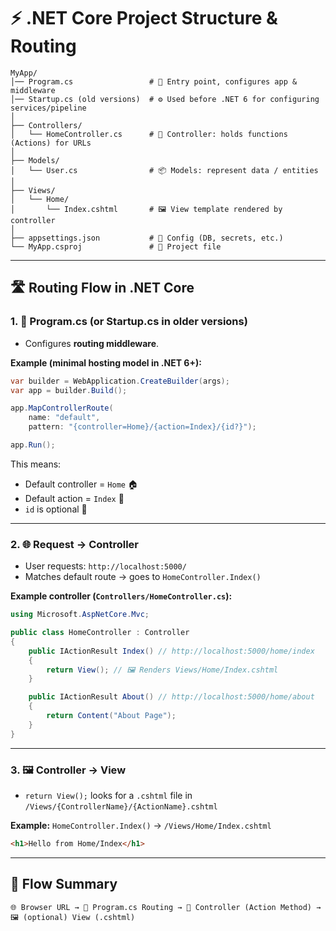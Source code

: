 # ⚡ .NET Core Project Structure & Routing

```
MyApp/
│── Program.cs                 # 🚀 Entry point, configures app & middleware
│── Startup.cs (old versions)  # ⚙️ Used before .NET 6 for configuring services/pipeline
│
├── Controllers/
│   └── HomeController.cs      # 🧩 Controller: holds functions (Actions) for URLs
│
├── Models/
│   └── User.cs                # 📦 Models: represent data / entities
│
├── Views/
│   └── Home/
│       └── Index.cshtml       # 🖼️ View template rendered by controller
│
├── appsettings.json           # 🔧 Config (DB, secrets, etc.)
└── MyApp.csproj               # 📁 Project file
```

---

## 🛣️ Routing Flow in .NET Core

### 1. 📂 Program.cs (or Startup.cs in older versions)

* Configures **routing middleware**.

**Example (minimal hosting model in .NET 6+):**

```csharp
var builder = WebApplication.CreateBuilder(args);
var app = builder.Build();

app.MapControllerRoute(
    name: "default",
    pattern: "{controller=Home}/{action=Index}/{id?}");

app.Run();
```

This means:

* Default controller = `Home` 🏠
* Default action = `Index` 📝
* `id` is optional 🔹

---

### 2. 🌐 Request → Controller

* User requests: `http://localhost:5000/`
* Matches default route → goes to `HomeController.Index()`

**Example controller (`Controllers/HomeController.cs`):**

```csharp
using Microsoft.AspNetCore.Mvc;

public class HomeController : Controller
{
    public IActionResult Index() // http://localhost:5000/home/index
    {
        return View(); // 🖼️ Renders Views/Home/Index.cshtml
    }

    public IActionResult About() // http://localhost:5000/home/about
    {
        return Content("About Page");
    }
}
```

---

### 3. 🖼️ Controller → View

* `return View();` looks for a `.cshtml` file in `/Views/{ControllerName}/{ActionName}.cshtml`

**Example:**
`HomeController.Index()` → `/Views/Home/Index.cshtml`

```html
<h1>Hello from Home/Index</h1>
```

---

## 🔄 Flow Summary

`🌐 Browser URL → 📂 Program.cs Routing → 🧩 Controller (Action Method) → 🖼️ (optional) View (.cshtml)`
